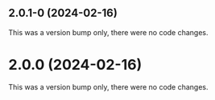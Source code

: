 ## 2.0.1-0 (2024-02-16)

This was a version bump only, there were no code changes.

# 2.0.0 (2024-02-16)

This was a version bump only, there were no code changes.